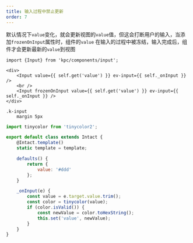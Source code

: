 ```yaml
---
title: 输入过程中禁止更新
order: 7
---
```


默认情况下`value`变化，就会更新视图的`value`值，但这会打断用户的输入，当添加`frozenOnInput`属性时，组件的`value`
在输入的过程中被冻结，输入完成后，组件才会更新最新的`value`到视图

```vdt
import {Input} from 'kpc/components/input';

<div>
    <Input value={{ self.get('value') }} ev-input={{ self._onInput }} />
    <br />
    <Input frozenOnInput value={{ self.get('value') }} ev-input={{ self._onInput }} />
</div>
```

```styl
.k-input
    margin 5px
```

```js
import tinycolor from 'tinycolor2';

export default class extends Intact {
    @Intact.template()
    static template = template;

    defaults() {
        return {
            value: '#ddd'
        };
    }

    _onInput(e) {
        const value = e.target.value.trim();
        const color = tinycolor(value);
        if (color.isValid()) {
            const newValue = color.toHexString();
            this.set('value', newValue);
        }
    }
}
```
